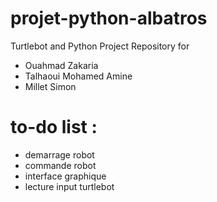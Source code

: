 # projet-python-albatros
Turtlebot and Python Project Repository for 

  - Ouahmad Zakaria
  - Talhaoui Mohamed Amine
  - Millet Simon

# to-do list : 
  - demarrage robot
  - commande robot
  - interface graphique
  - lecture input turtlebot
